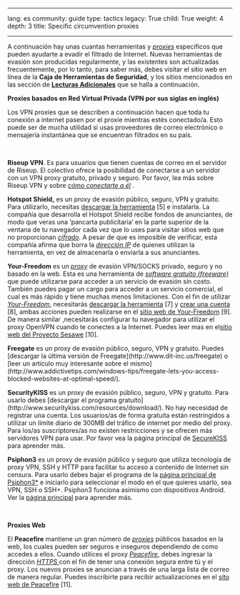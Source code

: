 

---

lang: es
community: guide
type: tactics
legacy: True
child: True
weight: 4
depth: 3
title: Specific circumvention proxies

---

<p>A continuación hay unas cuantas herramientas y <a href="/es/glossary#Proxy" title="Proxy"><em>proxies</em></a> específicos que pueden ayudarte a evadir el filtrado de Internet. Nuevas herramientas de evasión son producidas regularmente, y las existentes son actualizadas frecuentemente, por lo tanto, para saber más, debes visitar el sitio web en línea de la <strong>Caja de Herramientas de Seguridad</strong>, y los sitios mencionados en las sección de <a href="/es/chapter_8_5" title="Lecturas Adicionales"><strong>Lecturas Adicionales</strong></a> que se halla a continuación.</p>

<p><strong>Proxies basados en Red Virtual Privada (VPN por sus siglas en inglés)</strong></p>

<p>Los VPN proxies que se describen a continuación hacen que toda tu conexión a internet pasen por el proxie mientras estés conectado/a. Esto puede ser de mucha utilidad si usas proveedores de correo electrónico o mensajería instantánea que se encuentran filtrados en su país.</p>

<p>&nbsp;</p>

<p><strong>Riseup VPN</strong>. Es para usuarios que tienen cuentas de correo en el servidor de Riseup. El colectivo ofrece la posibilidad de conectarse a un servidor con un VPN proxy gratuito, privado y seguro. Por favor, lea más sobre Riseup VPN y sobre <a href="https://we.riseup.net/riseuphelp+en/vpn-howto"><em>cómo conectarte a él</em></a> .</p>

<p><strong>Hotspot Shield,</strong> es un proxy de evasión público, seguro, VPN y gratuito. Para utilizarlo, necesitas <a href="https://sesawe.net/Anchor-Free-Hotspot-Shield.html" title="Descargar Hotspot">descargar la herramienta</a> [5] e instalarla. La compañía que desarrolla el Hotspot Shield recibe fondos de anunciantes, de modo que veras una ‘pancarta publicitaria’ en la parte superior de la ventana de tu navegador cada vez que lo uses para visitar sitios web que no proporcionan <a href="/es/glossary#Cifrado" title="Cifrado"><em>cifrado</em></a>. A pesar de que es imposible de verificar, esta compañía afirma que borra la <a href="/es/glossary#IP" title="Dirección de Protocolo de Internet (dirección IP)"><em>dirección IP</em></a> de quienes utilizan la herramienta, en vez de almacenarla o enviarla a sus anunciantes.</p>

<p><strong>Your-Freedom</strong> es un <a href="/es/glossary#Proxy" title="Proxy"><em>proxy</em></a> de evasión VPN/SOCKS privado, seguro y no basado en la web. Esta es una herramienta de <a href="/es/glossary#Freeware" title="Software gratuito (freeware)"><em>software gratuito (freeware)</em></a> que puede utilizarse para acceder a un servicio de evasión sin costo. También puedes pagar un cargo para acceder a un servicio comercial, el cual es más rápido y tiene muchas menos limitaciones. Con el fin de utilizar <a href="/es/glossary#Your-Freedom" title="Your-Freedom"><em>Your-Freedom</em></a>, necesitarás <a href="http://www.your-freedom.net/index.php?id=3" title="Download Your-Freedom">descargar la herramienta</a> [7] y <a href="http://www.your-freedom.net/index.php?id=170&amp;L=0" title="Create a Your-Freedom account">crear una cuenta</a> [8], ambas acciones pueden realizarse en el <a href="http://your-freedom.net/" title="Your-Freedom Homepage">sitio web de Your-Freedom</a> [9]. De manera similar ,necesitarás configurar tu navegador para utilizar el proxy OpenVPN cuando te conectes a la Internet. Puedes leer mas en el<a href="http://sesawe.net/Using-Your-Freedom.html" title="Using Your-Freedom">sitio web del Proyecto Sesawe</a> [10].</p>

<p><strong>Freegate</strong> es un proxy de evasión público, seguro, VPN y gratuito. Puedes [descargar la última versión de Freegate](http://www.dit-inc.us/freegate) o [leer un artículo muy interesante sobre el mismo](http://www.addictivetips.com/windows-tips/freegate-lets-you-access-blocked-websites-at-optimal-speed/).</p>

<p><strong>SecurityKISS</strong> es un proxy de evasión público, seguro, VPN y gratuito. Para usarlo debes [descargar el programa gratuito](http://www.securitykiss.com/resources/download/). No hay necesidad de registrar una cuenta. Los usuarios/as de forma gratuita están restringidos a utilizar un límite diario de 300MB del tráfico de internet por medio del proxy. Para los/as suscriptores/as no existen restricciones y se ofrecen más servidores VPN para usar. Por favor vea la página principal de <a href="http://www.securitykiss.com">SecureKISS</a> para aprender más.</p>

<p><strong>Psiphon3</strong> es un proxy de evasión público y seguro que utiliza tecnología de proxy VPN, SSH y HTTP para facilitar tu acceso a contenido de Internet sin censura. Para usarlo debes bajar el programa de la <a href="http://psiphon3.com">página principal de Psiphon3*</a> e iniciarlo para seleccionar el modo en el que quieres usarlo, sea VPN, SSH o SSH+. Psiphon3 funciona asimismo con dispositivos Android. Ver la <a href="http://psiphon3.com">página principal</a> para aprender más.</p>

<p>&nbsp;</p>

<p><strong>Proxies Web</strong></p>

<p>El <strong>Peacefire</strong> mantiene un gran número de <a href="/es/glossary#Proxy" title="Proxy"><em>proxies</em></a><em> </em>públicos basados en la web, los cuales pueden ser seguros e inseguros dependiendo de como accedes a ellos. Cuando utilices el proxy <a href="/es/glossary#Peacefire" title="Peacefire"><em>Peacefire</em></a>, debes ingresar la dirección <a href="/es/glossary#HTTPS" title="HTTPS"><em>HTTPS </em></a>con el fin de tener una conexión segura entre tú y el proxy. Los nuevos proxies se anuncian a través de una larga lista de correo de manera regular. Puedes inscribirte para recibir actualizaciones en el <a href="http://www.peacefire.org/" title="Sitio web de Peacefire">sito web de Peacefire</a> [11].</p>


